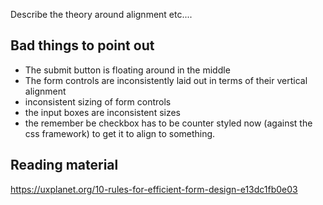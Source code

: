 Describe the theory around alignment etc.... 


## Bad things to point out

* The submit button is floating around in the middle
* The form controls are inconsistently laid out in terms of their vertical alignment
* inconsistent sizing of form controls
* the input boxes are inconsistent sizes 
* the remember be checkbox has to be counter styled now (against the css framework) to get it to align to something.


## Reading material

https://uxplanet.org/10-rules-for-efficient-form-design-e13dc1fb0e03